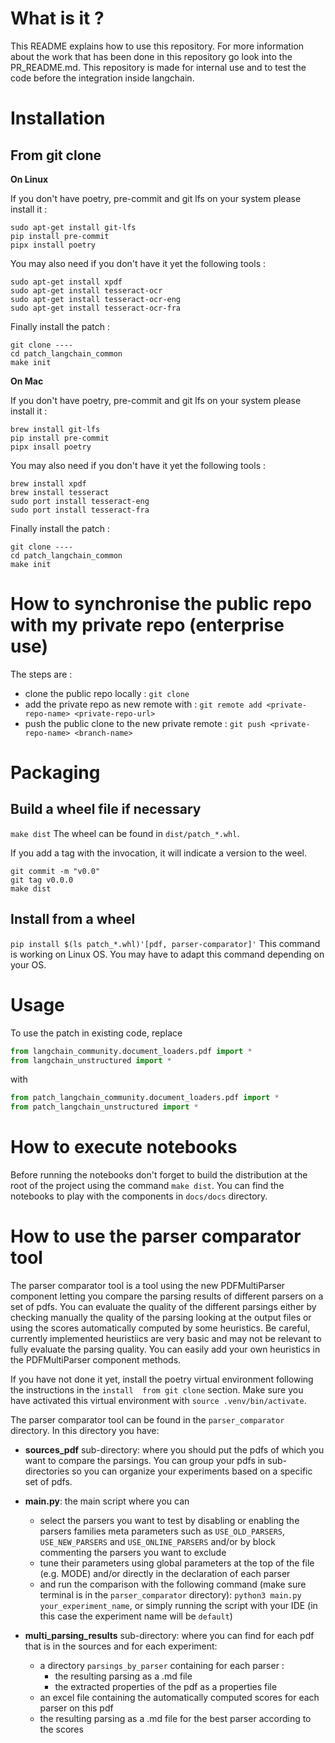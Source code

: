# What is it ?
This README explains how to use this repository.
For more information about the work that has been done in this repository go look into the PR_README.md.
This repository is made for internal use and to test the code before the integration inside langchain.

# Installation

## From git clone

**On Linux**

If you don't have poetry, pre-commit and git lfs on your system please install it :
```
sudo apt-get install git-lfs
pip install pre-commit
pipx install poetry
```
You may also need if you don't have it yet the following tools :
```
sudo apt-get install xpdf
sudo apt-get install tesseract-ocr
sudo apt-get install tesseract-ocr-eng
sudo apt-get install tesseract-ocr-fra
```
Finally install the patch :
```
git clone ----
cd patch_langchain_common
make init
```

**On Mac**

If you don't have poetry, pre-commit and git lfs on your system please install it :
```
brew install git-lfs
pip install pre-commit
pipx insall poetry
```
You may also need if you don't have it yet the following tools :
```
brew install xpdf
brew install tesseract
sudo port install tesseract-eng
sudo port install tesseract-fra
```
Finally install the patch :
```
git clone ----
cd patch_langchain_common
make init
```

# How to synchronise the public repo with my private repo (enterprise use)
The steps are :
- clone the public repo locally : `git clone `
- add the private repo as new remote with : `git remote add <private-repo-name> <private-repo-url>`
- push the public clone to the new private remote : `git push <private-repo-name> <branch-name>`

# Packaging

## Build a wheel file if necessary
`make dist`
The wheel can be found in `dist/patch_*.whl`.

If you add a tag with the invocation, it will indicate a version to the weel.
```
git commit -m "v0.0"
git tag v0.0.0
make dist
```

## Install from a wheel 
`pip install $(ls patch_*.whl)'[pdf, parser-comparator]'`
This command is working on Linux OS. You may have to adapt this command depending on your OS.

# Usage
To use the patch in existing code, replace
```python
from langchain_community.document_loaders.pdf import *
from langchain_unstructured import *
```
with
```python
from patch_langchain_community.document_loaders.pdf import *
from patch_langchain_unstructured import *
```

# How to execute notebooks 
Before running the notebooks don't forget to build the distribution at the root of the project using the command
`make dist`.
You can find the notebooks to play with the components in `docs/docs` directory.

# How to use the parser comparator tool
The parser comparator tool is a tool using the new PDFMultiParser component letting you compare the parsing results of
different parsers on a set of pdfs. You can evaluate the quality of the different parsings either by checking manually 
the quality of the parsing looking at the output files or using the scores automatically computed by some heuristics.
Be careful, currently implemented heuristiics are very basic and may not be relevant to fully evaluate the parsing
quality. You can easily add your own heuristics in the PDFMultiParser component methods.

If you have not done it yet, install the poetry virtual environment following the instructions in the `install 
from git clone` section.
Make sure you have activated this virtual environment with `source .venv/bin/activate`.

The parser comparator tool can be found in the `parser_comparator` directory.
In this directory you have:
  - **sources_pdf** sub-directory: where you should put the pdfs of which you want to compare the parsings. You can 
    group your pdfs in sub-directories so you can organize your experiments based on a specific set of pdfs.

  - **main.py**: the main script where you can
    - select the parsers you want to test by disabling or enabling the parsers families meta parameters such as
      `USE_OLD_PARSERS`, `USE_NEW_PARSERS` and `USE_ONLINE_PARSERS` and/or by block commenting the parsers you want to 
      exclude 
    - tune their parameters using global parameters at the top of the file (e.g. MODE) and/or directly in the 
      declaration of each parser
    - and run the comparison with the following command (make sure terminal is in the `parser_comparator` directory):
      `python3 main.py your_experiment_name`, or simply running the script with your IDE (in this case the experiment 
      name will be `default`)
    
  - **multi_parsing_results** sub-directory: where you can find for each pdf that is in the sources and for each 
    experiment:
    - a directory `parsings_by_parser` containing for each parser :
      - the resulting parsing as a .md file
      - the extracted properties of the pdf as a properties file
    - an excel file containing the automatically computed scores for each parser on this pdf
    - the resulting parsing as a .md file for the best parser according to the scores




